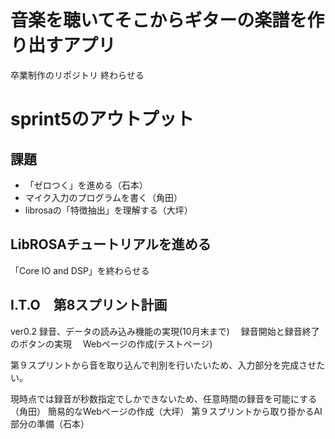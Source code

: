 # 音楽を聴いてそこからギターの楽譜を作り出すアプリ
卒業制作のリポジトリ
終わらせる
# sprint5のアウトプット
## 課題
- 「ゼロつく」を進める（石本）
- マイク入力のプログラムを書く（角田）
- librosaの「特徴抽出」を理解する（大坪）
## LibROSAチュートリアルを進める
「Core IO and DSP」を終わらせる

## I.T.O　第8スプリント計画

ver0.2 録音、データの読み込み機能の実現(10月末まで)
　録音開始と録音終了のボタンの実現
　Webページの作成(テストページ)

第９スプリントから音を取り込んで判別を行いたいため、入力部分を完成させたい。

現時点では録音が秒数指定でしかできないため、任意時間の録音を可能にする（角田）
簡易的なWebページの作成（大坪）
第９スプリントから取り掛かるAI部分の準備（石本）
